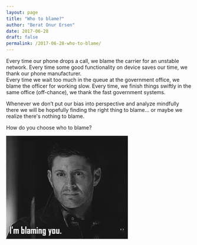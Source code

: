 ```yaml
---
layout: page
title: "Who to blame?"
author: "Berat Onur Ersen"
date: 2017-06-28
draft: false
permalink: /2017-06-28-who-to-blame/
---
```


Every time our phone drops a call, we blame the carrier for an unstable network. Every time some good functionality on device 
saves our time, we thank our phone manufacturer.  
Every time we wait too much in the queue at the government office, we blame the officer for working slow. 
Every time, we finish things swiftly in the same office (off-chance), we thank the fast government systems.

Whenever we don’t put our bias into perspective and analyze mindfully there we will be hopefully 
finding the right thing to blame... or maybe we realize there's nothing to blame.

How do you choose who to blame?

![picture alt](/img/who-to-blame/i_blame_you.gif)